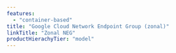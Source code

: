 ```yaml
---
features:
  - "container-based"
title: "Google Cloud Network Endpoint Group (zonal)"
linkTitle: "Zonal NEG"
productHierachyTier: "model"
---
```


